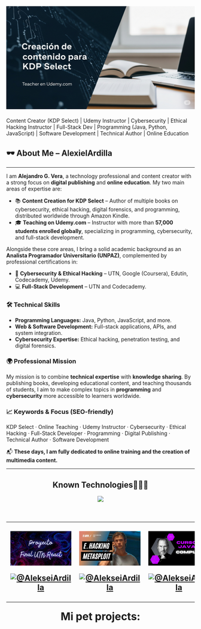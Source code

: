  <a href="https://www.youtube.com/@AlekseiArdilla">![imagen de portada Github](wall_github_2025.png)</a>
---
Content Creator (KDP Select) | Udemy Instructor | Cybersecurity | Ethical Hacking Instructor | Full-Stack Dev | Programming (Java, Python, JavaScript) | Software Development | Technical Author | Online Education

## 🕶️ About Me – AlexielArdilla
---
I am **Alejandro G. Vera**, a technology professional and content creator with a strong focus on **digital publishing** and **online education**. My two main areas of expertise are:

* 📚 **Content Creation for KDP Select** – Author of multiple books on cybersecurity, ethical hacking, digital forensics, and programming, distributed worldwide through Amazon Kindle.
* 🎓 **Teaching on Udemy.com** – Instructor with more than **57,000 students enrolled globally**, specializing in programming, cybersecurity, and full-stack development.

Alongside these core areas, I bring a solid academic background as an **Analista Programador Universitario (UNPAZ)**, complemented by professional certifications in:

* 🔐 **Cybersecurity & Ethical Hacking** – UTN, Google (Coursera), Edutín, Codecademy, Udemy.
* 💻 **Full-Stack Development** – UTN and Codecademy.

### 🛠️ Technical Skills

* **Programming Languages:** Java, Python, JavaScript, and more.
* **Web & Software Development:** Full-stack applications, APIs, and system integration.
* **Cybersecurity Expertise:** Ethical hacking, penetration testing, and digital forensics.

### 🌍 Professional Mission

My mission is to combine **technical expertise** with **knowledge sharing**. By publishing books, developing educational content, and teaching thousands of students, I aim to make complex topics in **programming** and **cybersecurity** more accessible to learners worldwide.

### 📈 Keywords & Focus (SEO-friendly)

KDP Select · Online Teaching · Udemy Instructor · Cybersecurity · Ethical Hacking · Full-Stack Developer · Programming · Digital Publishing · Technical Author · Software Development

📬 **These days, I am fully dedicated to online training and the creation of multimedia content.**

---

<h2 align="center">Known Technologies👨🏻‍💻</h2>
<!--tech stack icons-->
<p align="center">
  <a href="https://skillicons.dev">
    <img src="https://skillicons.dev/icons?i=c,java,css,html,js,react,angular,nodejs,typescript,mysql,firebase,git,github,materialui,postman,eclipse,vscode,bash,linux,ai,ps&perline=14" />
  </a>
</p>

<!--Prueba-->
<div id="youtube">
<h2 align="center"Algunos videos de IT de mi canal de Youtube👨🏻‍💻</h2>

<table align="left" >
<tr border="none">
  
  <td width="25%" align="center">
    <p align="center">
     <a href="https://youtu.be/kZGMsQIA8Ws" title="Go to Source">
        <img align="center" width=100% src="reactutn.png"   alt="VIDEO" /></a>
      </p>
    <p align="center">
        <a href="https://youtu.be/kZGMsQIA8Ws" target="blank"><img align="center" src="https://img.shields.io/badge/YouTube-FF0000?style=for-the-badge&logo=youtube&logoColor=white" alt="@AlekseiArdilla"  /></a>
    </p>       
</td>
  
<td width="25%" align="center">
    <p align="center">
     <a href="https://youtu.be/I5KALz2E6uw" title="Go to Source">
        <img align="center" width=100% src="ethicalhackingmsf.png"   alt="VIDEO" /></a>
      </p>
    <p align="center">
        <a href="https://youtu.be/I5KALz2E6uw" target="blank"><img align="center" src="https://img.shields.io/badge/YouTube-FF0000?style=for-the-badge&logo=youtube&logoColor=white" alt="@AlekseiArdilla"  /></a>
     </p>       
</td>
  
  <td width="25%" align="center">
    <p align="center">
     <a href="https://youtu.be/Fuii0ibbHDI" title="Go to Source">
        <img align="center" width=100% src="javaSEcompleto.png" alt="VIDEO" /></a>
      </p>
    <p align="center">
        <a href="https://youtu.be/Fuii0ibbHDI" target="blank"><img align="center" src="https://img.shields.io/badge/YouTube-FF0000?style=for-the-badge&logo=youtube&logoColor=white" alt="@AlekseiArdilla"  /></a>
    </p>       
</td>

   <td width="25%" align="center">
    <p align="center">
     <a href="https://youtu.be/ezV5Fv_x6zg" title="Go to Source">
        <img align="center" width=100% src="pythondesdecero.png" alt="VIDEO" /></a>
      </p>
    <p align="center">
        <a href="https://youtu.be/ezV5Fv_x6zg" target="blank"><img align="center" src="https://img.shields.io/badge/YouTube-FF0000?style=for-the-badge&logo=youtube&logoColor=white" alt="@AlekseiArdilla"  /></a>
    </p>       
</td>
  
</tr>
</table>
  </div>
<br>
<br><br>
<h1 align="center">Mi pet projects:</h1>
